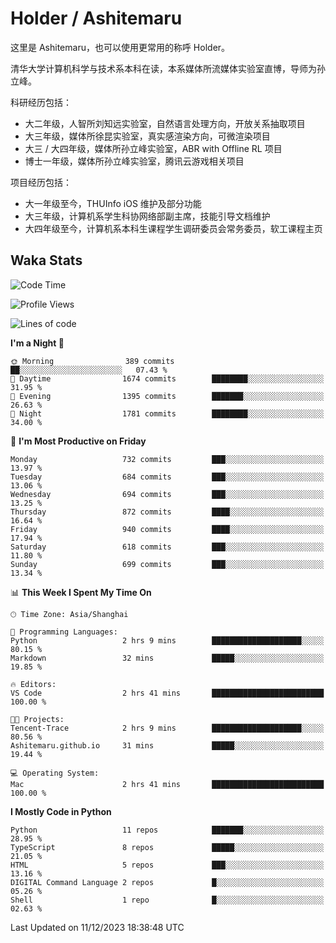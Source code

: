 # Holder / Ashitemaru

这里是 Ashitemaru，也可以使用更常用的称呼 Holder。

清华大学计算机科学与技术系本科在读，本系媒体所流媒体实验室直博，导师为孙立峰。

科研经历包括：

- 大二年级，人智所刘知远实验室，自然语言处理方向，开放关系抽取项目
- 大三年级，媒体所徐昆实验室，真实感渲染方向，可微渲染项目
- 大三 / 大四年级，媒体所孙立峰实验室，ABR with Offline RL 项目
- 博士一年级，媒体所孙立峰实验室，腾讯云游戏相关项目

项目经历包括：

- 大一年级至今，THUInfo iOS 维护及部分功能
- 大三年级，计算机系学生科协网络部副主席，技能引导文档维护
- 大四年级至今，计算机系本科生课程学生调研委员会常务委员，软工课程主页

## Waka Stats

<!--START_SECTION:waka-->
![Code Time](http://img.shields.io/badge/Code%20Time-1%2C023%20hrs%208%20mins-blue)

![Profile Views](http://img.shields.io/badge/Profile%20Views-4-blue)

![Lines of code](https://img.shields.io/badge/From%20Hello%20World%20I%27ve%20Written-3.5%20million%20lines%20of%20code-blue)

**I'm a Night 🦉** 

```text
🌞 Morning                389 commits         ██░░░░░░░░░░░░░░░░░░░░░░░   07.43 % 
🌆 Daytime                1674 commits        ████████░░░░░░░░░░░░░░░░░   31.95 % 
🌃 Evening                1395 commits        ███████░░░░░░░░░░░░░░░░░░   26.63 % 
🌙 Night                  1781 commits        ████████░░░░░░░░░░░░░░░░░   34.00 % 
```
📅 **I'm Most Productive on Friday** 

```text
Monday                   732 commits         ███░░░░░░░░░░░░░░░░░░░░░░   13.97 % 
Tuesday                  684 commits         ███░░░░░░░░░░░░░░░░░░░░░░   13.06 % 
Wednesday                694 commits         ███░░░░░░░░░░░░░░░░░░░░░░   13.25 % 
Thursday                 872 commits         ████░░░░░░░░░░░░░░░░░░░░░   16.64 % 
Friday                   940 commits         ████░░░░░░░░░░░░░░░░░░░░░   17.94 % 
Saturday                 618 commits         ███░░░░░░░░░░░░░░░░░░░░░░   11.80 % 
Sunday                   699 commits         ███░░░░░░░░░░░░░░░░░░░░░░   13.34 % 
```


📊 **This Week I Spent My Time On** 

```text
🕑︎ Time Zone: Asia/Shanghai

💬 Programming Languages: 
Python                   2 hrs 9 mins        ████████████████████░░░░░   80.15 % 
Markdown                 32 mins             █████░░░░░░░░░░░░░░░░░░░░   19.85 % 

🔥 Editors: 
VS Code                  2 hrs 41 mins       █████████████████████████   100.00 % 

🐱‍💻 Projects: 
Tencent-Trace            2 hrs 9 mins        ████████████████████░░░░░   80.56 % 
Ashitemaru.github.io     31 mins             █████░░░░░░░░░░░░░░░░░░░░   19.44 % 

💻 Operating System: 
Mac                      2 hrs 41 mins       █████████████████████████   100.00 % 
```

**I Mostly Code in Python** 

```text
Python                   11 repos            ███████░░░░░░░░░░░░░░░░░░   28.95 % 
TypeScript               8 repos             █████░░░░░░░░░░░░░░░░░░░░   21.05 % 
HTML                     5 repos             ███░░░░░░░░░░░░░░░░░░░░░░   13.16 % 
DIGITAL Command Language 2 repos             █░░░░░░░░░░░░░░░░░░░░░░░░   05.26 % 
Shell                    1 repo              █░░░░░░░░░░░░░░░░░░░░░░░░   02.63 % 
```




 Last Updated on 11/12/2023 18:38:48 UTC
<!--END_SECTION:waka-->

<!--
**Ashitemaru/Ashitemaru** is a ✨ _special_ ✨ repository because its `README.md` (this file) appears on your GitHub profile.

Here are some ideas to get you started:

- 🔭 I’m currently working on ...
- 🌱 I’m currently learning ...
- 👯 I’m looking to collaborate on ...
- 🤔 I’m looking for help with ...
- 💬 Ask me about ...
- 📫 How to reach me: ...
- 😄 Pronouns: ...
- ⚡ Fun fact: ...
-->
